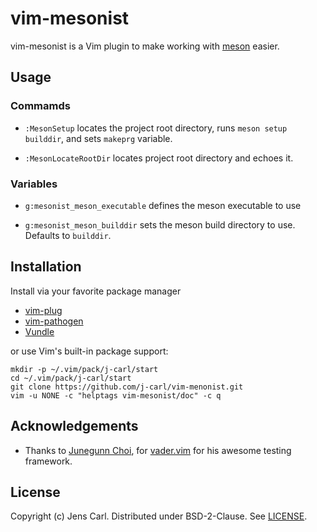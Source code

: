 # vim-mesonist

vim-mesonist is a Vim plugin to make working with [meson](https://mesonbuild.com) easier.

## Usage

### Commamds

* `:MesonSetup` locates the project root directory, runs `meson setup builddir`, and sets `makeprg` variable.

* `:MesonLocateRootDir` locates project root directory and echoes it.

### Variables

* `g:mesonist_meson_executable` defines the meson executable to use

* `g:mesonist_meson_builddir` sets the meson build directory to use. Defaults to `builddir`.

## Installation

Install via your favorite package manager
 * [vim-plug](https://github.com/junegunn/vim-plug)
 * [vim-pathogen](https://github.com/tpope/vim-pathogen)
 * [Vundle](https://github.com/VundleVim/Vundle.vim)

or use Vim's built-in package support:

```shell
mkdir -p ~/.vim/pack/j-carl/start
cd ~/.vim/pack/j-carl/start
git clone https://github.com/j-carl/vim-menonist.git
vim -u NONE -c "helptags vim-mesonist/doc" -c q
```

## Acknowledgements

 * Thanks to [Junegunn Choi](https://junegunn.kr/), for [vader.vim](https://github.com/junegunn/vader.vim) for his awesome testing framework.

## License

Copyright (c) Jens Carl. Distributed under BSD-2-Clause. See [LICENSE](LICENSE).
